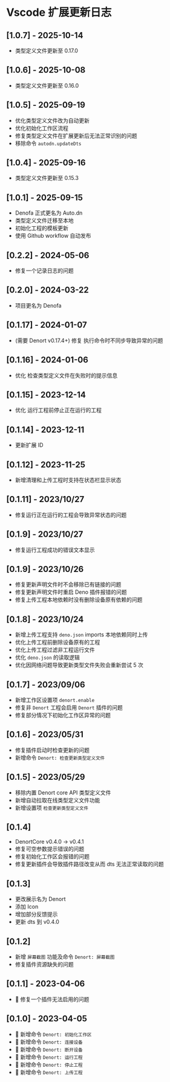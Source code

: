 # Vscode 扩展更新日志

## [1.0.7] - 2025-10-14

-   类型定义文件更新至 0.17.0

## [1.0.6] - 2025-10-08

-   类型定义文件更新至 0.16.0

## [1.0.5] - 2025-09-19

-   优化类型定义文件改为自动更新
-   优化初始化工作区流程
-   修复类型定义文件在扩展更新后无法正常识别的问题
-   移除命令 `autodn.updateDts`

## [1.0.4] - 2025-09-16

-   类型定义文件更新至 0.15.3

## [1.0.1] - 2025-09-15

-   Denofa 正式更名为 Auto.dn
-   类型定义文件迁移至本地
-   初始化工程的模板更新
-   使用 Github workflow 自动发布

## [0.2.2] - 2024-05-06

-   修复一个记录日志的问题

## [0.2.0] - 2024-03-22

-   项目更名为 Denofa

## [0.1.17] - 2024-01-07

-   (需要 Denort v0.17.4+) 修复 执行命令时不同步导致异常的问题

## [0.1.16] - 2024-01-06

-   优化 检查类型定义文件在失败时的提示信息

## [0.1.15] - 2023-12-14

-   优化 运行工程前停止正在运行的工程

## [0.1.14] - 2023-12-11

-   更新扩展 ID

## [0.1.12] - 2023-11-25

-   新增清理和上传工程时支持在状态栏显示状态

## [0.1.11] - 2023/10/27

-   修复运行正在运行的工程会导致异常状态的问题

## [0.1.9] - 2023/10/27

-   修复运行工程成功的错误文本显示

## [0.1.9] - 2023/10/26

-   修复更新声明文件时不会移除已有链接的问题
-   修复更新声明文件时重启 Deno 插件报错的问题
-   修复上传工程本地依赖时没有删除设备原有依赖的问题

## [0.1.8] - 2023/10/24

-   新增上传工程支持 `deno.json` imports 本地依赖同时上传
-   优化上传工程前删除设备原有的工程
-   优化上传工程过滤非工程运行文件
-   优化 `deno.json` 的读取逻辑
-   优化因网络问题导致更新类型文件失败会重新尝试 5 次

## [0.1.7] - 2023/09/06

-   新增工作区设置项 `denort.enable`
-   修复非 `Denort` 工程会启用 `Denort` 插件的问题
-   修复部分情况下初始化工作区异常的问题

## [0.1.6] - 2023/05/31

-   修复插件启动时检查更新的问题
-   新增命令 `Denort: 检查更新类型定义文件`

## [0.1.5] - 2023/05/29

-   移除内置 Denort core API 类型定义文件
-   新增自动拉取在线类型定义文件功能
-   新增设置项 `检查更新类型定义文件`

## [0.1.4]

-   DenortCore v0.4.0 -> v0.4.1
-   修复可空参数提示错误的问题
-   修复初始化工作区会报错的问题
-   修复更新插件会导致插件路径改变从而 dts 无法正常读取的问题

## [0.1.3]

-   更改展示名为 Denort
-   添加 Icon
-   增加部分反馈提示
-   更新 dts 到 v0.4.0

## [0.1.2]

-   新增 `屏幕截图` 功能及命令 `Denort: 屏幕截图`
-   修复插件资源缺失的问题

## [0.1.1] - 2023-04-06

-   🔧 修复一个插件无法启用的问题

## [0.1.0] - 2023-04-05

-   🎈 新增命令 `Denort: 初始化工作区`
-   🎈 新增命令 `Denort: 连接设备`
-   🎈 新增命令 `Denort: 断开设备`
-   🎈 新增命令 `Denort: 运行工程`
-   🎈 新增命令 `Denort: 停止工程`
-   🎈 新增命令 `Denort: 上传工程`
